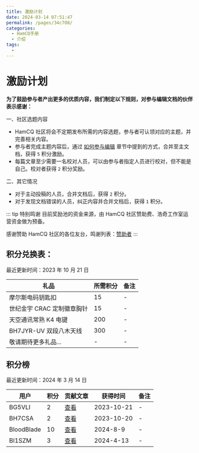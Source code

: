 ```yaml
---
title: 激励计划
date: 2024-03-14 07:51:47
permalink: /pages/34c708/
categories:
  - HamCQ手册
  - 介绍
tags:
  - 
---
```


# 激励计划

**为了鼓励参与者产出更多的优质内容，我们制定以下规则，对参与编辑文档的伙伴表示感谢：**

一、社区选题内容  

* HamCQ 社区将会不定期发布所需的内容选题，参与者可认领对应的主题，并完善相关内容。
* 参与者完成主题内容后，通过 [如何参与编辑](/pages/d99472/) 章节中提到的方式，合并至主文档，获得 `5` 积分激励。
* 每篇文章至少需要一名校对人员，可以由参与者指定人员进行校对，但不能是自己。校对者获得 `2` 积分奖励。

二、其它情况
* 对于主动投稿的人员，合并文档后，获得 `2` 积分。
* 对于发现文档错误的人员，纠正内容并合并文档后，获得 `1` 积分。


::: tip 特别鸣谢
目前奖励池的资金来源，由 HamCQ 社区赞助费、浩奇工作室运营资金做为预备。  

感谢赞助 HamCQ 社区的各位友台，鸣谢列表：[赞助者](https://forum.hamcq.cn/p/7-sponsors)<Badge text="Sponsor" type="warning"/>
:::


## 积分兑换表：
最近更新时间：2023 年 10 月 21 日

| 礼品       |   所需积分       | 备注  |
| ------------- |-------------| -----|
| 摩尔斯电码钥匙扣            | 15 | - |
| 世纪金宇 CRAC 定制徽章胸针   | 15 | - |
| 天空通讯常熟 K4 电键        | 200 | - |
| BH7JYR-UV 双段八木天线      | 300 | - |
| 敬请期待更多礼品...      | - | - |

## 积分榜
最近更新时间：2024 年 3 月 14 日

| 用户         | 积分 | 贡献文章 | 获得时间       | 备注  |
|------------|----| ----- |------------|----- |
| BG5VLI     | 2  | [查看](/pages/6aef6f/) | 2023-10-21 | - |
| BH7CSA     | 2  | [查看](/pages/690d3e/) | 2023-10-20 | - |
| BloodBlade | 10 | [查看](/pages/47edd6e/) | 2024-8-9  | - |
| BI1SZM     | 3  | [查看](/pages/by1by/) | 2024-4-13  | - |
